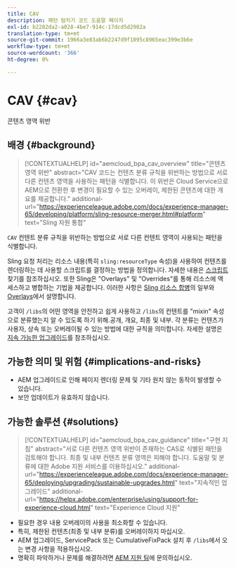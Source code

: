 ```yaml
---
title: CAV
description: 패턴 탐지기 코드 도움말 페이지
exl-id: b2282da2-a028-4be7-914c-17dcd5d2902a
translation-type: tm+mt
source-git-commit: 1966a3e83ab6b2247d9f1095c8965eac399e3b6e
workflow-type: tm+mt
source-wordcount: '366'
ht-degree: 0%

---
```


# CAV {#cav}

콘텐츠 영역 위반

## 배경 {#background}

>[!CONTEXTUALHELP]
>id="aemcloud_bpa_cav_overview"
>title="콘텐츠 영역 위반"
>abstract="CAV 코드는 컨텐츠 분류 규칙을 위반하는 방법으로 서로 다른 컨텐츠 영역을 사용하는 패턴을 식별합니다. 이 위반은 Cloud Service으로 AEM으로 전환한 후 변경이 필요할 수 있는 오버레이, 제한된 콘텐츠에 대한 개요를 제공합니다."
>additional-url="https://experienceleague.adobe.com/docs/experience-manager-65/developing/platform/sling-resource-merger.html#platform" text="Sling 자원 통합"

`CAV` 컨텐트 분류 규칙을 위반하는 방법으로 서로 다른 컨텐트 영역이 사용되는 패턴을 식별합니다.

Sling 요청 처리는 리소스 내용(특히 `sling:resourceType` 속성)을 사용하여 컨텐츠를 렌더링하는 데 사용할 스크립트를 결정하는 방법을 정의합니다. 자세한 내용은 [스크립트](https://experienceleague.adobe.com/docs/experience-manager-65/developing/introduction/the-basics.html#locating-the-script) 찾기를 참조하십시오. 또한 Sling은 &quot;Overlays&quot; 및 &quot;Overrides&quot;를 통해 리소스에 액세스하고 병합하는 기법을 제공합니다. 이러한 사항은 [Sling 리소스 합병](https://experienceleague.adobe.com/docs/experience-manager-65/developing/platform/sling-resource-merger.html)의 일부와 [Overlays](https://experienceleague.adobe.com/docs/experience-manager-65/developing/platform/overlays.html)에서 설명합니다.

고객이 `/libs`의 어떤 영역을 안전하고 쉽게 사용하고 `/libs`의 컨텐트를 &quot;mixin&quot; 속성으로 분류했는지 알 수 있도록 하기 위해.공개, 개요, 최종 및 내부. 각 분류는 컨텐츠가 사용자, 상속 또는 오버레이될 수 있는 방법에 대한 규칙을 의미합니다. 자세한 설명은 [지속 가능한 업그레이드](https://experienceleague.adobe.com/docs/experience-manager-65/deploying/upgrading/sustainable-upgrades.html)를 참조하십시오.

## 가능한 의미 및 위험 {#implications-and-risks}

* AEM 업그레이드로 인해 페이지 렌더링 문제 및 기타 원치 않는 동작이 발생할 수 있습니다.
* 보안 업데이트가 유효하지 않습니다.

## 가능한 솔루션 {#solutions}

>[!CONTEXTUALHELP]
>id="aemcloud_bpa_cav_guidance"
>title="구현 지침"
>abstract="서로 다른 컨텐츠 영역 위반이 존재하는 CAS로 식별된 패턴을 검토해야 합니다. 최종 및 내부 컨텐츠 분류 영역은 피해야 합니다. 도움말 및 분류에 대한 Adobe 지원 서비스를 이용하십시오."
>additional-url="https://experienceleague.adobe.com/docs/experience-manager-65/deploying/upgrading/sustainable-upgrades.html" text="지속적인 업그레이드"
>additional-url="https://helpx.adobe.com/enterprise/using/support-for-experience-cloud.html" text="Experience Cloud 지원"

* 필요한 경우 내용 오버레이의 사용을 최소화할 수 있습니다.
* 특히, 제한된 컨텐츠(최종 및 내부 분류)를 오버레이하지 마십시오.
* AEM 업그레이드, ServicePack 또는 CumulativeFixPack 설치 후 `/libs`에서 오는 변경 사항을 적용하십시오.
* 명확히 파악하거나 문제를 해결하려면 [AEM 지원 팀](https://helpx.adobe.com/enterprise/using/support-for-experience-cloud.html)에 문의하십시오.
